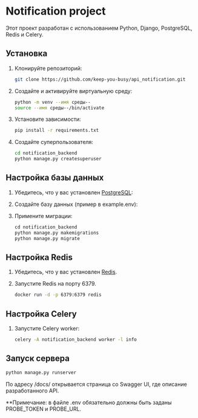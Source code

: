# Notification project

Этот проект разработан с использованием Python, Django, PostgreSQL, Redis и Celery.

## Установка

1. Клонируйте репозиторий:

    ```bash
    git clone https://github.com/keep-you-busy/api_notification.git
    ```

2. Создайте и активируйте виртуальную среду:

    ```bash
    python -m venv --имя среды--
    source --имя среды--/bin/activate
    ```

3. Установите зависимости:

    ```bash
    pip install -r requirements.txt
    ```

5. Создайте суперпользователя:

    ```bash
    cd notification_backend
    python manage.py createsuperuser
    ```

## Настройка базы данных

1. Убедитесь, что у вас установлен [PostgreSQL](https://www.postgresql.org/download/):

2. Создайте базу данных (пример в example.env):

4. Примените миграции:

    ```bash
    сd notification_backend
    python manage.py makemigrations
    python manage.py migrate
    ```

## Настройка Redis

1. Убедитесь, что у вас установлен [Redis](https://redis.io/docs/install/install-redis/).

2. Запустите Redis на порту 6379.

    ```bash
    docker run -d -p 6379:6379 redis
    ```

## Настройка Celery


1. Запустите Celery worker:

    ```bash
    celery -A notification_backend worker -l info
    ```

## Запуск сервера

```bash
python manage.py runserver
```

По адресу /docs/ открывается страница со Swagger UI, где описание разработанного API.

**Примечание: в файле .env обязательно должны быть заданы PROBE_TOKEN и PROBE_URL.